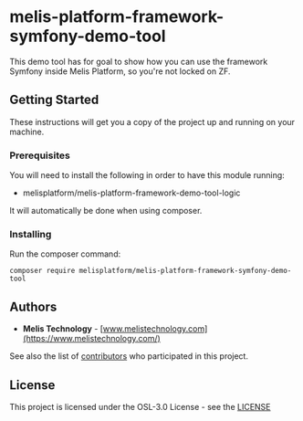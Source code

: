 # melis-platform-framework-symfony-demo-tool
This demo tool has for goal to show how you can use the framework Symfony inside Melis Platform, so you're not locked on ZF.

## Getting Started
These instructions will get you a copy of the project up and running on your machine.
 
### Prerequisites
You will need to install the following in order to have this module running:
* melisplatform/melis-platform-framework-demo-tool-logic

It will automatically be done when using composer.

### Installing
Run the composer command:

```
composer require melisplatform/melis-platform-framework-symfony-demo-tool
```

## Authors

* **Melis Technology** - [www.melistechnology.com](https://www.melistechnology.com/)

See also the list of [contributors](https://github.com/melisplatform/melis-platform-framework-symfony-demo-tool/contributors) who participated in this project.


## License

This project is licensed under the OSL-3.0 License - see the [LICENSE](LICENSE)
